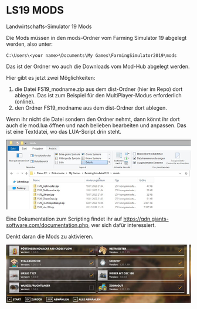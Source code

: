 # LS19 MODS
Landwirtschafts-Simulator 19 Mods

Die Mods müssen in den mods-Ordner vom Farming Simulator 19 abgelegt werden, also unter:

```
C:\Users\<your name>\Documents\My Games\FarmingSimulator2019\mods
```
Das ist der Ordner wo auch die Downloads vom Mod-Hub abgelegt werden.

Hier gibt es jetzt zwei Möglichkeiten:

1. die Datei FS19_modname.zip aus dem dist-Ordner (hier im Repo) dort ablegen. Das ist zum Beispiel für den MultiPlayer-Modus erforderlich (online).
2. den Ordner FS19_modname aus dem dist-Ordner dort ablegen. 

Wenn ihr nicht die Datei sondern den Ordner nehmt, dann könnt ihr dort auch die mod.lua öffnen und nach belieben bearbeiten und anpassen. Das ist eine Textdatei, wo das LUA-Script drin steht.

![Screenshot](./modsfolder.jpg)

Eine Dokumentation zum Scripting findet ihr auf https://gdn.giants-software.com/documentation.php, wer sich dafür interessiert.

Denkt daran die Mods zu aktivieren.

![Screenshot](./modsdlcs.jpg)
